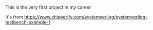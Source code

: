 This is the very first project in my career

It's from https://www.chipverify.com/systemverilog/systemverilog-testbench-example-1
